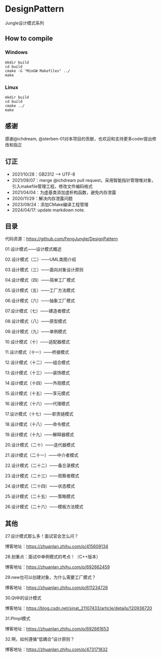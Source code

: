 # DesignPattern
Jungle设计模式系列

## How to compile
### Windows
```{.line-numbers}
mkdir build
cd build
cmake -G "MinGW Makefiles" ../
make
```
### Linux
```{.line-numbers}
mkdir build
cd build
cmake ../
make
```

## 感谢
感谢@ichdream, @sterben-01对本项目的贡献，也欢迎和支持更多coder提出修改和指正

## 订正
* 2021/10/28：GB2312 --> UTF-8
* 2021/09/07：merge @ichdream pull request，采用智能指针管理堆对象，引入makefile管理工程，修改文件编码格式
* 2021/04/04：为虚基类添加虚析构函数，避免内存泄露  
* 2020/11/29：解决内存泄露问题
* 2023/09/24：添加CMake编译工程管理
* 2024/04/17: update markdown note.


## 目录

代码资源：https://github.com/FengJungle/DesignPattern

01.设计模式——设计模式概述

02.设计模式（二）——UML类图介绍

03.设计模式（三）——面向对象设计原则

04.设计模式（四）——简单工厂模式

05.设计模式（五）——工厂方法模式

06.设计模式（六）——抽象工厂模式

07.设计模式（七）——建造者模式

08.设计模式（八）——原型模式

09.设计模式（九）——单例模式

10.设计模式（十）——适配器模式

11.设计模式（十一）——桥接模式

12.设计模式（十二）——组合模式

13.设计模式（十三）——装饰模式

14.设计模式（十四）——外观模式

15.设计模式（十五）——享元模式

16.设计模式（十六）——代理模式

17.设计模式（十七）——职责链模式

18.设计模式（十八）——命令模式

19.设计模式（十九）——解释器模式

20.设计模式（二十）——迭代器模式

21.设计模式（二十一）——中介者模式

22.设计模式（二十二）——备忘录模式

23.设计模式（二十三）——观察者模式

24.设计模式（二十四）——状态模式

25.设计模式（二十五）——策略模式

26.设计模式（二十六）——模板方法模式

## 其他

27.设计模式那么多！面试官会怎么问？  

博客地址：https://zhuanlan.zhihu.com/p/415609134

28.划重点：面试中单例模式的考点！（C++版本）

博客地址：https://zhuanlan.zhihu.com/p/692662459

29.new也可以创建对象，为什么需要工厂模式？

博客地址：https://zhuanlan.zhihu.com/p/611234726

30.Qt中的设计模式

博客地址：https://blog.csdn.net/sinat_21107433/article/details/120936720  

31.PImpl模式

博客地址：https://zhuanlan.zhihu.com/p/692661653

32.啊，如何遵循“低耦合”设计原则？

博客地址：https://zhuanlan.zhihu.com/p/473171832



